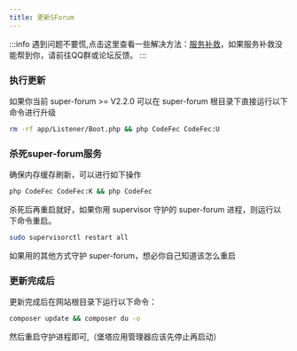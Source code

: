 ```yaml
---
title: 更新SForum
---
```

:::info
遇到问题不要慌,点击这里查看一些解决方法：[服务补救](/use/help.html#更新报错)，如果服务补救没能帮到你，请前往QQ群或论坛反馈。
:::
### 执行更新

如果你当前 super-forum >= V2.2.0 可以在 super-forum 根目录下直接运行以下命令进行升级

```bash
rm -rf app/Listener/Boot.php && php CodeFec CodeFec:U 
```

### 杀死super-forum服务
确保内存缓存刷新，可以进行如下操作
```bash
php CodeFec CodeFec:K && php CodeFec
```
杀死后再重启就好，如果你用 supervisor 守护的 super-forum 进程，则运行以下命令重启。

```bash
sudo supervisorctl restart all
```
如果用的其他方式守护 super-forum，想必你自己知道该怎么重启

### 更新完成后
更新完成后在网站根目录下运行以下命令：
```bash
composer update && composer du -o
```

然后重启守护进程即可,（堡塔应用管理器应该先停止再启动）
